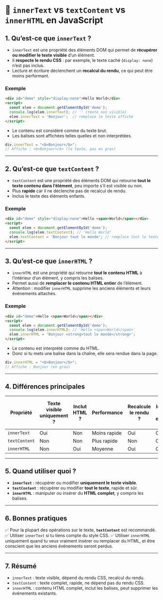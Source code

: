 # 📘 `innerText` vs `textContent` vs `innerHTML` en JavaScript

## 1. Qu’est-ce que `innerText` ?

* `innerText` est une propriété des éléments DOM qui permet de **récupérer ou modifier le texte visible** d’un élément.
* Il **respecte le rendu CSS** : par exemple, le texte caché (`display: none`) n’est pas inclus.
* Lecture et écriture déclenchent un **recalcul du rendu**, ce qui peut être moins performant.

### Exemple

```html
<div id="demo" style="display:none">Hello World</div>
<script>
  const elem = document.getElementById('demo');
  console.log(elem.innerText); // '' (texte non visible)
  elem.innerText = 'Bonjour';  // remplace le texte affiché
</script>
```

* Le contenu est considéré comme du texte brut.
* Les balises sont affichées telles quelles et non interprétées.

```js
div.innerText = "<b>Bonjour</b>";
// Affiche : <b>Bonjour</b> (le texte, pas en gras)
```
---

## 2. Qu’est-ce que `textContent` ?

* `textContent` est une propriété des éléments DOM qui retourne **tout le texte contenu dans l’élément**, peu importe s’il est visible ou non.
* Plus **rapide** car il ne déclenche pas de recalcul de rendu.
* Inclus le texte des éléments enfants.

### Exemple

```html
<div id="demo" style="display:none">Hello <span>World</span></div>
<script>
  const elem = document.getElementById('demo');
  console.log(elem.textContent); // 'Hello World'
  elem.textContent = 'Bonjour tout le monde'; // remplace tout le texte
</script>
```

---

## 3. Qu’est-ce que `innerHTML` ?

* `innerHTML` est une propriété qui retourne **tout le contenu HTML** à l’intérieur d’un élément, y compris les balises.
* Permet aussi de **remplacer le contenu HTML entier** de l’élément.
* Attention : modifier `innerHTML` supprime les anciens éléments et leurs événements attachés.

### Exemple

```html
<div id="demo">Hello <span>World</span></div>
<script>
  const elem = document.getElementById('demo');
  console.log(elem.innerHTML); // 'Hello <span>World</span>'
  elem.innerHTML = 'Bonjour <strong>tout le monde</strong>';
</script>
```

* Le contenu est interprété comme du HTML.
* Donc si tu mets une balise dans la chaîne, elle sera rendue dans la page.

```js
div.innerHTML = "<b>Bonjour</b>";
// Affiche : Bonjour (en gras)
```
---

## 4. Différences principales

| Propriété     | Texte visible uniquement ? | Inclut HTML ? | Performance  | Recalcule le rendu ? | Inclut le texte des enfants ? |
| ------------- | -------------------------- | ------------- | ------------ | -------------------- | ----------------------------- |
| `innerText`   | Oui                        | Non           | Moins rapide | Oui                  | Oui                           |
| `textContent` | Non                        | Non           | Plus rapide  | Non                  | Oui                           |
| `innerHTML`   | Non                        | Oui           | Moyenne      | Oui                  | Oui                           |

---

## 5. Quand utiliser quoi ?

* **`innerText`** : récupérer ou modifier **uniquement le texte visible**.
* **`textContent`** : récupérer ou modifier **tout le texte**, rapide et sûr.
* **`innerHTML`** : manipuler ou insérer du **HTML complet**, y compris les balises.

---

## 6. Bonnes pratiques

✅ Pour la plupart des opérations sur le texte, **`textContent`** est recommandé.
✅ Utiliser `innerText` si tu tiens compte du style CSS.
✅ Utiliser `innerHTML` uniquement quand tu veux vraiment insérer ou remplacer du HTML, et être conscient que les anciens événements seront perdus.

---

## 7. Résumé

* `innerText` : texte visible, dépend du rendu CSS, recalcul du rendu.
* `textContent` : texte complet, rapide, ne dépend pas du rendu CSS.
* `innerHTML` : contenu HTML complet, inclut les balises, peut supprimer les événements existants.
